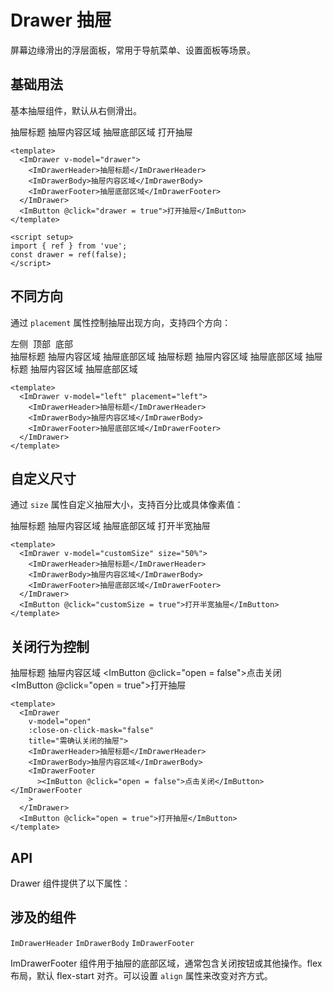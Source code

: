 # Drawer 抽屉

屏幕边缘滑出的浮层面板，常用于导航菜单、设置面板等场景。

<script setup>
import { ref } from 'vue';
const drawer = ref(false);
const left = ref(false);
const top = ref(false);
const bottom = ref(false);
const customSize = ref(false);
const open = ref(false);

const apiList = [
  {
    name:'modelValue',
    type: 'Boolean',
    desc: '抽屉是否可见',
    default: 'false',
    otherValues: ''
  },
  {
    name:'mask',
    type: 'Boolean',
    desc: '抽屉模态框可见',
    default: 'true',
    otherValues: ''
  },
  {
    name:'closeOnClickMask',
    type: 'Boolean',
    desc: '点击模态框是否关闭抽屉',
    default: 'true',
    other: ''
  },
  {
    name:'zIndex',
    type: 'Number',
    desc: '抽屉的 z-index',
    default: '1000',
    other: ''
  },
  {
    name:'placement',
    type: 'String',
    desc: '抽屉出现的位置',
    default: 'right',
    other: 'top,  bottom, left'
  },
  {
    name:'closeOnEscape',
    type: 'Boolean',
    desc: '是否可以通过按 ESC 键关闭抽屉',
    defaultValue: 'true',
    other: ''
  },
]
</script>

<style scoped>

  .demo-buttons {
    display: flex;
    gap: 8px;
  }
</style>

## 基础用法

基本抽屉组件，默认从右侧滑出。

<ImDrawer v-model="drawer">
  <ImDrawerHeader>抽屉标题</ImDrawerHeader>
  <ImDrawerBody>抽屉内容区域</ImDrawerBody>
  <ImDrawerFooter>抽屉底部区域</ImDrawerFooter>
</ImDrawer>
<ImButton @click="drawer = true">打开抽屉</ImButton>

```vue
<template>
  <ImDrawer v-model="drawer">
    <ImDrawerHeader>抽屉标题</ImDrawerHeader>
    <ImDrawerBody>抽屉内容区域</ImDrawerBody>
    <ImDrawerFooter>抽屉底部区域</ImDrawerFooter>
  </ImDrawer>
  <ImButton @click="drawer = true">打开抽屉</ImButton>
</template>

<script setup>
import { ref } from 'vue';
const drawer = ref(false);
</script>
```

## 不同方向

通过 `placement` 属性控制抽屉出现方向，支持四个方向：

<div class="demo-buttons">
  <ImButton @click="left = true">左侧</ImButton>
  <ImButton @click="top = true">顶部</ImButton>
  <ImButton @click="bottom = true">底部</ImButton>
</div>
<ImDrawer v-model="left" placement="left">
  <ImDrawerHeader>抽屉标题</ImDrawerHeader>
<ImDrawerBody>抽屉内容区域</ImDrawerBody>
<ImDrawerFooter>抽屉底部区域</ImDrawerFooter>
</ImDrawer>
<ImDrawer v-model="top" placement="top">
  <ImDrawerHeader>抽屉标题</ImDrawerHeader>
<ImDrawerBody>抽屉内容区域</ImDrawerBody>
<ImDrawerFooter>抽屉底部区域</ImDrawerFooter>
</ImDrawer>
<ImDrawer v-model="bottom" placement="bottom">
  <ImDrawerHeader>抽屉标题</ImDrawerHeader>
<ImDrawerBody>抽屉内容区域</ImDrawerBody>
<ImDrawerFooter>抽屉底部区域</ImDrawerFooter>
</ImDrawer>

```vue
<template>
  <ImDrawer v-model="left" placement="left">
    <ImDrawerHeader>抽屉标题</ImDrawerHeader>
    <ImDrawerBody>抽屉内容区域</ImDrawerBody>
    <ImDrawerFooter>抽屉底部区域</ImDrawerFooter>
  </ImDrawer>
</template>
```

## 自定义尺寸

通过 `size` 属性自定义抽屉大小，支持百分比或具体像素值：

<ImDrawer v-model="customSize" size="50%">
  <ImDrawerHeader>抽屉标题</ImDrawerHeader>
  <ImDrawerBody>抽屉内容区域</ImDrawerBody>
  <ImDrawerFooter>抽屉底部区域</ImDrawerFooter>
</ImDrawer>
<ImButton @click="customSize = true">打开半宽抽屉</ImButton>

```vue
<template>
  <ImDrawer v-model="customSize" size="50%">
    <ImDrawerHeader>抽屉标题</ImDrawerHeader>
    <ImDrawerBody>抽屉内容区域</ImDrawerBody>
    <ImDrawerFooter>抽屉底部区域</ImDrawerFooter>
  </ImDrawer>
  <ImButton @click="customSize = true">打开半宽抽屉</ImButton>
</template>
```

## 关闭行为控制

<ImDrawer
    v-model="open"
    :close-on-click-mask="false"
    title="需确认关闭的抽屉">
<ImDrawerHeader>抽屉标题</ImDrawerHeader>
<ImDrawerBody>抽屉内容区域</ImDrawerBody>
<ImDrawerFooter
      ><ImButton @click="open = false">点击关闭</ImButton></ImDrawerFooter
    >
</ImDrawer>
<ImButton @click="open = true">打开抽屉</ImButton>

```vue
<template>
  <ImDrawer
    v-model="open"
    :close-on-click-mask="false"
    title="需确认关闭的抽屉">
    <ImDrawerHeader>抽屉标题</ImDrawerHeader>
    <ImDrawerBody>抽屉内容区域</ImDrawerBody>
    <ImDrawerFooter
      ><ImButton @click="open = false">点击关闭</ImButton></ImDrawerFooter
    >
  </ImDrawer>
  <ImButton @click="open = true">打开抽屉</ImButton>
</template>
```

## API

Drawer 组件提供了以下属性：

<Api :list="apiList" />

## 涉及的组件

`ImDrawerHeader`
`ImDrawerBody`
`ImDrawerFooter`

ImDrawerFooter 组件用于抽屉的底部区域，通常包含关闭按钮或其他操作。flex 布局，默认 flex-start 对齐。可以设置 `align` 属性来改变对齐方式。
